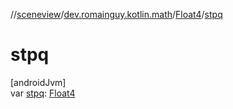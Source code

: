 //[sceneview](../../../index.md)/[dev.romainguy.kotlin.math](../index.md)/[Float4](index.md)/[stpq](stpq.md)

# stpq

[androidJvm]\
var [stpq](stpq.md): [Float4](index.md)
